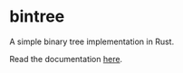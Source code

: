 # bintree

A simple binary tree implementation in Rust.

Read the documentation [here](https://br0kenpixel.github.io/bintree/bintree/struct.BinTree.html).
